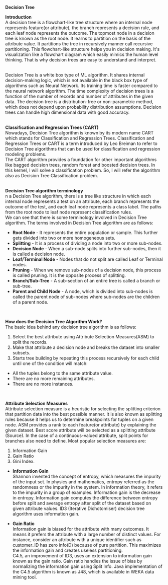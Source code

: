 **Decision Tree**
<br/>

**Introduction** <br/>
A decision tree is a flowchart-like tree structure where an internal node represents feature(or attribute), the branch represents a decision rule, and each leaf node represents the outcome. The topmost node in a decision tree is known as the root node. It learns to partition on the basis of the attribute value. It partitions the tree in recursively manner call recursive partitioning. This flowchart-like structure helps you in decision making. It's visualization like a flowchart diagram which easily mimics the human level thinking. That is why decision trees are easy to understand and interpret. <br/>
<br/>

Decision Tree is a white box type of ML algorithm. It shares internal decision-making logic, which is not available in the black box type of algorithms such as Neural Network. Its training time is faster compared to the neural network algorithm. The time complexity of decision trees is a function of the number of records and number of attributes in the given data. The decision tree is a distribution-free or non-parametric method, which does not depend upon probability distribution assumptions. Decision trees can handle high dimensional data with good accuracy. <br/>
<br/>

**Classification and Regression Trees (CART)** <br/>
Nowadays, Decision Tree algorithm is known by its modern name CART which stands for Classification and Regression Trees. Classification and Regression Trees or CART is a term introduced by Leo Breiman to refer to Decision Tree algorithms that can be used for classification and regression modeling problems. <br/>
The CART algorithm provides a foundation for other important algorithms like bagged decision trees, random forest and boosted decision trees. In this kernel, I will solve a classification problem. So, I will refer the algorithm also as Decision Tree Classification problem. <br/>
<br/>

**Decision Tree algorithm terminology** <br/>
n a Decision Tree algorithm, there is a tree like structure in which each internal node represents a test on an attribute, each branch represents the outcome of the test, and each leaf node represents a class label. The paths from the root node to leaf node represent classification rules. <br/>
We can see that there is some terminology involved in Decision Tree algorithm. The terms involved in Decision Tree algorithm are as follows:
* **Root Node** - It represents the entire population or sample. This further gets divided into two or more homogeneous sets.
* **Splitting** - It is a process of dividing a node into two or more sub-nodes.
* **Decision Node** - When a sub-node splits into further sub-nodes, then it is called a decision node.
* **Leaf/Terminal Node** - Nodes that do not split are called Leaf or Terminal nodes.
* **Pruning** - When we remove sub-nodes of a decision node, this process is called pruning. It is the opposite process of splitting.
* **Branch/Sub-Tree** - A sub-section of an entire tree is called a branch or sub-tree.
* **Parent and Child Node** - A node, which is divided into sub-nodes is called the parent node of sub-nodes where sub-nodes are the children of a parent node. <br/>
<br/>

**How does the Decision Tree Algorithm Work?** <br/>
The basic idea behind any decision tree algorithm is as follows:
1. Select the best attribute using Attribute Selection Measures(ASM) to split the records. <br/>
2. Make that attribute a decision node and breaks the dataset into smaller subsets. <br/>
3. Starts tree building by repeating this process recursively for each child until one of the condition will match:
 * All the tuples belong to the same attribute value.
 * There are no more remaining attributes.
 * There are no more instances. <br/>
<br/>

**Attribute Selection Measures** <br/>
Attribute selection measure is a heuristic for selecting the splitting criterion that partition data into the best possible manner. It is also known as splitting rules because it helps us to determine breakpoints for tuples on a given node. ASM provides a rank to each feature(or attribute) by explaining the given dataset. Best score attribute will be selected as a splitting attribute (Source). In the case of a continuous-valued attribute, split points for branches also need to define. Most popular selection measures are:
1. Information Gain
2. Gain Ratio
3. Gini Index. <br/>

* **Information Gain** <br/>
Shannon invented the concept of entropy, which measures the impurity of the input set. In physics and mathematics, entropy referred as the randomness or the impurity in the system. In information theory, it refers to the impurity in a group of examples. Information gain is the decrease in entropy. Information gain computes the difference between entropy before split and average entropy after split of the dataset based on given attribute values. ID3 (Iterative Dichotomiser) decision tree algorithm uses information gain. <br/>

* **Gain Ratio** <br/>
Information gain is biased for the attribute with many outcomes. It means it prefers the attribute with a large number of distinct values. For instance, consider an attribute with a unique identifier such as customer_ID has zero info(D) because of pure partition. This maximizes the information gain and creates useless partitioning. <br/>
C4.5, an improvement of ID3, uses an extension to information gain known as the gain ratio. Gain ratio handles the issue of bias by normalizing the information gain using Split Info. Java implementation of the C4.5 algorithm is known as J48, which is available in WEKA data mining tool.
